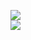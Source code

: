 [![](https://img.shields.io/badge/Made%20With-Github%20Spray-lightgrey.svg?style=for-the-badge&logo=github)](https://github.com/Annihil/github-spray#10422)  
[![](https://i.imgur.com/2DrTn0Z.gif)](https://github.com/Annihil/github-spray)